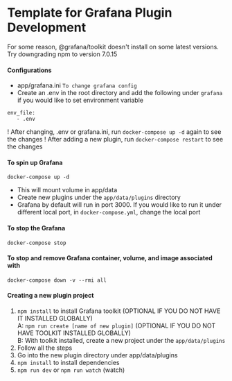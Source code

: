 # Template for Grafana Plugin Development

For some reason, @grafana/toolkit doesn't install on some latest versions.  Try downgrading npm to version 7.0.15

#### Configurations
- app/grafana.ini `To change grafana config`
- Create an .env in the root directory and add the following under `grafana` if you would like to set environment variable
```
env_file:
   - .env 
```


! After changing, .env or grafana.ini, run `docker-compose up -d` again to see the changes
! After adding a new plugin, run `docker-compose restart` to see the changes

#### To spin up Grafana
```
docker-compose up -d
```
- This will mount volume in app/data  
- Create new plugins under the `app/data/plugins` directory  
- Grafana by default will run in port 3000.  If you would like to run it under different local port, in `docker-compose.yml`, change the local port

#### To stop the Grafana
```
docker-compose stop
```

#### To stop and remove Grafana container, volume, and image associated with
```
docker-compose down -v --rmi all
```

#### Creating a new plugin project
1. `npm install` to install Grafana toolkit (OPTIONAL IF YOU DO NOT HAVE IT INSTALLED GLOBALLY)  
   A: `npm run create [name of new plugin]` (OPTIONAL IF YOU DO NOT HAVE TOOLKIT INSTALLED GLOBALLY)  
   B: With toolkit installed, create a new project under the `app/data/plugins`
2. Follow all the steps
3. Go into the new plugin directory under app/data/plugins
4. `npm install` to install dependencies
5. `npm run dev` or `npm run watch` (watch)